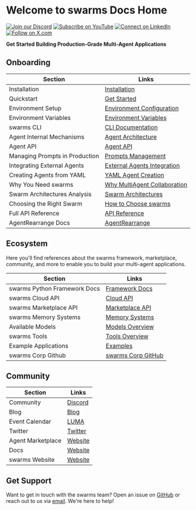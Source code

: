 # Welcome to swarms Docs Home

[![Join our Discord](https://img.shields.io/badge/Discord-Join%20our%20server-5865F2?style=for-the-badge&logo=discord&logoColor=white)](https://discord.gg/jM3Z6M9uMq) [![Subscribe on YouTube](https://img.shields.io/badge/YouTube-Subscribe-red?style=for-the-badge&logo=youtube&logoColor=white)](https://www.youtube.com/@kyegomez3242) [![Connect on LinkedIn](https://img.shields.io/badge/LinkedIn-Connect-blue?style=for-the-badge&logo=linkedin&logoColor=white)](https://www.linkedin.com/in/kye-g-38759a207/) [![Follow on X.com](https://img.shields.io/badge/X.com-Follow-1DA1F2?style=for-the-badge&logo=x&logoColor=white)](https://x.com/kyegomezb)

**Get Started Building Production-Grade Multi-Agent Applications**

## Onboarding

| Section                        | Links                                                                                                   |
| ------------------------------ | ------------------------------------------------------------------------------------------------------- |
| Installation                   | [Installation](https://docs.swarms.world/en/latest/swarms/install/install/)                             |
| Quickstart                     | [Get Started](https://docs.swarms.world/en/latest/swarms/install/quickstart/)                           |
| Environment Setup              | [Environment Configuration](https://docs.swarms.world/en/latest/swarms/install/workspace_manager/)      |
| Environment Variables          | [Environment Variables](https://docs.swarms.world/en/latest/swarms/install/env/)                        |
| swarms CLI                     | [CLI Documentation](https://docs.swarms.world/en/latest/swarms/cli/main/)                               |
| Agent Internal Mechanisms      | [Agent Architecture](https://docs.swarms.world/en/latest/swarms/framework/agents_explained/)            |
| Agent API                      | [Agent API](https://docs.swarms.world/en/latest/swarms/structs/agent/)                                  |
| Managing Prompts in Production | [Prompts Management](https://docs.swarms.world/en/latest/swarms/prompts/main/)                          |
| Integrating External Agents    | [External Agents Integration](https://docs.swarms.world/en/latest/swarms/agents/external_party_agents/) |
| Creating Agents from YAML      | [YAML Agent Creation](https://docs.swarms.world/en/latest/swarms/agents/create_agents_yaml/)            |
| Why You Need swarms            | [Why MultiAgent Collaboration](https://docs.swarms.world/en/latest/swarms/concept/why/)                 |
| Swarm Architectures Analysis   | [Swarm Architectures](https://docs.swarms.world/en/latest/swarms/concept/swarm_architectures/)          |
| Choosing the Right Swarm       | [How to Choose swarms](https://docs.swarms.world/en/latest/swarms/concept/how_to_choose_swarms/)        |
| Full API Reference             | [API Reference](https://docs.swarms.world/en/latest/swarms/framework/reference/)                        |
| AgentRearrange Docs            | [AgentRearrange](https://docs.swarms.world/en/latest/swarms/structs/agent_rearrange/)                   |

## Ecosystem

Here you'll find references about the swarms framework, marketplace, community, and more to enable you to build your multi-agent applications.

| Section                      | Links                                                                          |
| ---------------------------- | ------------------------------------------------------------------------------ |
| swarms Python Framework Docs | [Framework Docs](https://docs.swarms.world/en/latest/swarms/install/install/)  |
| swarms Cloud API             | [Cloud API](https://docs.swarms.world/en/latest/swarms_cloud/launch/)          |
| swarms Marketplace API       | [Marketplace API](https://docs.swarms.world/en/latest/swarms_platform/)        |
| swarms Memory Systems        | [Memory Systems](https://docs.swarms.world/en/latest/swarms_memory/)           |
| Available Models             | [Models Overview](https://docs.swarms.world/en/latest/swarms/models/)          |
| swarms Tools                 | [Tools Overview](https://docs.swarms.world/en/latest/swarms_tools/overview/)   |
| Example Applications         | [Examples](https://docs.swarms.world/en/latest/swarms/examples/unique_swarms/) |
| swarms Corp Github           | [swarms Corp GitHub](https://github.com/The-Swarm-Corporation)                 |

## Community

| Section           | Links                                 |
| ----------------- | ------------------------------------- |
| Community         | [Discord](https://discord.gg/swarms)  |
| Blog              | [Blog](https://medium.com/@kyeg)      |
| Event Calendar    | [LUMA](https://lu.ma/swarms_calendar) |
| Twitter           | [Twitter](https://x.com/swarms_corp)  |
| Agent Marketplace | [Website](https://swarms.world)       |
| Docs              | [Website](https://docs.swarms.world)  |
| swarms Website    | [Website](https://swarms.ai)          |

## Get Support

Want to get in touch with the swarms team? Open an issue on [GitHub](https://github.com/kyegomez/swarms/issues/new) or reach out to us via [email](mailto:kye@swarms.world). We're here to help!
